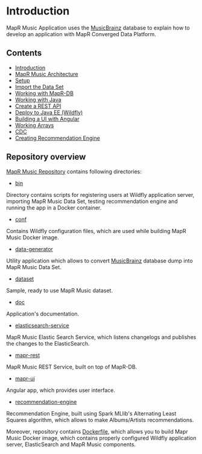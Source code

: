 # Introduction

MapR Music Application uses the [MusicBrainz](https://musicbrainz.org/) database to explain how to develop an 
application with MapR Converged Data Platform.


## Contents

* [Introduction](https://github.com/mapr-demos/mapr-music/blob/master/doc/tutorials/001-introduction.md)
* [MapR Music Architecture](https://github.com/mapr-demos/mapr-music/blob/master/doc/tutorials/002-mapr-music-architecture.md)
* [Setup](https://github.com/mapr-demos/mapr-music/blob/master/doc/tutorials/003-setup.md)
* [Import the Data Set](https://github.com/mapr-demos/mapr-music/blob/master/doc/tutorials/004-import-the-data-set.md)
* [Working with MapR-DB](https://github.com/mapr-demos/mapr-music/blob/master/doc/tutorials/005-working-with-mapr-db.md)
* [Working with Java](https://github.com/mapr-demos/mapr-music/blob/master/doc/tutorials/006-working-with-java.md)
* [Create a REST API](https://github.com/mapr-demos/mapr-music/blob/master/doc/tutorials/007-create-a-rest-api.md)
* [Deploy to Java EE (Wildfly)](https://github.com/mapr-demos/mapr-music/blob/master/doc/tutorials/008-deploy-to-wildfly.md)
* [Building a UI with Angular](https://github.com/mapr-demos/mapr-music/blob/master/doc/tutorials/009-building-a-ui-with-angular.md)
* [Working Arrays](https://github.com/mapr-demos/mapr-music/blob/master/doc/tutorials/010-working-with-arrays.md)
* [CDC](https://github.com/mapr-demos/mapr-music/blob/master/doc/tutorials/011-change-data-capture.md)
* [Creating Recommendation Engine](https://github.com/mapr-demos/mapr-music/blob/master/doc/tutorials/012-creating-recommendation-engine.md)

## Repository overview

[MapR Music Repository](https://github.com/mapr-demos/mapr-music/) contains following directories:

* [bin](https://github.com/mapr-demos/mapr-music/tree/master/bin)

Directory contains scripts for registering users at Wildfly application server, importing MapR Music Data Set, testing 
recommendation engine and running the app in a Docker container.

* [conf](https://github.com/mapr-demos/mapr-music/tree/master/conf)

Contains Wildfly configuration files, which are used while building MapR Music Docker image.

* [data-generator](https://github.com/mapr-demos/mapr-music/tree/master/data-generator)

Utility application which allows to convert [MusicBrainz](https://musicbrainz.org/) database dump into MapR Music Data 
Set.

* [dataset](https://github.com/mapr-demos/mapr-music/tree/master/dataset)

Sample, ready to use MapR Music dataset.

* [doc](https://github.com/mapr-demos/mapr-music/tree/master/doc)

Application's documentation.

* [elasticsearch-service](https://github.com/mapr-demos/mapr-music/tree/master/elasticsearch-service)

MapR Music Elastic Search Service, which listens changelogs and publishes the changes to the ElasticSearch.

* [mapr-rest](https://github.com/mapr-demos/mapr-music/tree/master/mapr-rest)

MapR Music REST Service, built on top of MapR-DB.

* [mapr-ui](https://github.com/mapr-demos/mapr-music/tree/master/mapr-ui)

Angular app, which provides user interface.

* [recommendation-engine](https://github.com/mapr-demos/mapr-music/tree/master/recommendation-engine)

Recommendation Engine, built using Spark MLlib's Alternating Least Squares algorithm, which allows to make 
Albums/Artists recommendations.

Moreover, repository contains [Dockerfile](https://github.com/mapr-demos/mapr-music/blob/master/Dockerfile), which allows 
you to build Mapr Music Docker image, which contains properly configured Wildfly application server, 
ElasticSearch and MapR Music components.

